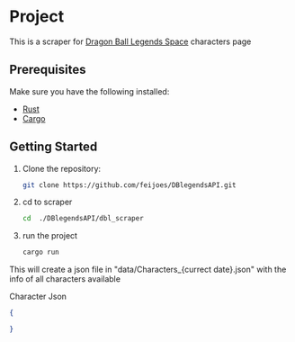 # Project

This is a scraper for [Dragon Ball Legends Space](https://legends.dbz.space/) characters page

## Prerequisites

Make sure you have the following installed:

- [Rust](https://www.rust-lang.org/tools/install)
- [Cargo](https://doc.rust-lang.org/cargo/getting-started/installation.html)

## Getting Started

1. Clone the repository:

   ```bash
   git clone https://github.com/feijoes/DBlegendsAPI.git
   ```

2. cd to scraper 

    ```bash
    cd  ./DBlegendsAPI/dbl_scraper
    ```
3. run the project
    ```bash
    cargo run
    ```

This will create a json file in "data/Characters_{currect date}.json" with the info of all characters available

Character Json
```json
{

}
```
